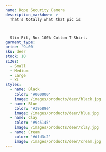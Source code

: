 ```yaml
---
name: Dope Security Camera
description_markdown: >-
  That's totally what that pic is



  Slim Fit, 5oz 100% Cotton T-Shirt.
garment_type:
price: '9.00'
sku: deer
stock: 10
sizes:
  - Small
  - Medium
  - Large
  - XL
styles:
  - name: Black
    color: '#000000'
    image: /images/products/deer/black.jpg
  - name: Blue
    color: '#39589e'
    image: /images/products/deer/blue.jpg
  - name: Clay
    color: '#9c5145'
    image: /images/products/deer/clay.jpg
  - name: Cream
    color: '#dfd3c2'
    image: /images/products/deer/cream.jpg
---
```

